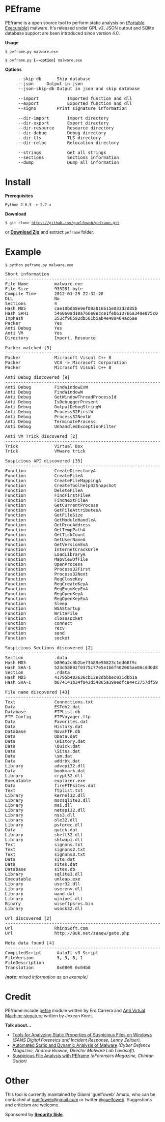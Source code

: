 PEframe
=======

PEframe is a open source tool to perform static analysis on <a href="http://en.wikipedia.org/wiki/Portable_Executable">(Portable Executable)</a> malware. It's released under GPL v2.
JSON output and SQlite database support are been introduced since version 4.0.

**Usage**

<code>$ peframe.py malware.exe</code>

<code>$ peframe.py **[--option]** malware.exe</code>

**Options**

<pre>
     --skip-db		Skip database
     --json		Output in json
     --json-skip-db	Output in json and skip database

     --import       	Imported function and dll
     --export       	Exported function and dll
     --signs		Print signature information

     --dir-import   	Import directory
     --dir-export   	Export directory
     --dir-resource 	Resource directory
     --dir-debug    	Debug directory
     --dir-tls      	TLS directory
     --dir-reloc    	Relocation directory

     --strings      	Get all strings
     --sections     	Sections information
     --dump         	Dump all information
</pre>

Install
=======
**Prerequisites**

<code>Python 2.6.5 -> 2.7.x</code>

**Download**

<code>$ git clone https://github.com/guelfoweb/peframe.git</code>

or <b><a href="https://github.com/guelfoweb/peframe/archive/master.zip" alt="peframe-master.zip" title="peframe-master.zip">Download Zip</a></b> and extract <code>peframe</code> folder.

Example
=======

<code>$ python peframe.py malware.exe</code>

<pre>
Short information
------------------------------------------------------------
File Name          malware.exe
File Size          935281 byte
Compile Time       2012-01-29 22:32:28
DLL                No
Sections           4
Hash MD5           cae18bdb8e9ef082816615e033d2d85b
Hash SAH1          546060ad10a766e0ecce1feb613766a340e875c0
Imphash            353cf96592db561b5ab4e408464ac6ae
Packer             Yes
Anti Debug         Yes
Anti VM            Yes
Directory          Import, Resource

Packer matched [3]
------------------------------------------------------------
Packer             Microsoft Visual C++ 8
Packer             VC8 -> Microsoft Corporation
Packer             Microsoft Visual C++ 8

Anti Debug discovered [9]
------------------------------------------------------------
Anti Debug         FindWindowExW
Anti Debug         FindWindowW
Anti Debug         GetWindowThreadProcessId
Anti Debug         IsDebuggerPresent
Anti Debug         OutputDebugStringW
Anti Debug         Process32FirstW
Anti Debug         Process32NextW
Anti Debug         TerminateProcess
Anti Debug         UnhandledExceptionFilter

Anti VM Trick discovered [2]
------------------------------------------------------------
Trick              Virtual Box
Trick              VMware trick

Suspicious API discovered [35]
------------------------------------------------------------
Function           CreateDirectoryA
Function           CreateFileA
Function           CreateFileMappingA
Function           CreateToolhelp32Snapshot
Function           DeleteFileA
Function           FindFirstFileA
Function           FindNextFileA
Function           GetCurrentProcess
Function           GetFileAttributesA
Function           GetFileSize
Function           GetModuleHandleA
Function           GetProcAddress
Function           GetTempPathA
Function           GetTickCount
Function           GetUserNameA
Function           GetVersionExA
Function           InternetCrackUrlA
Function           LoadLibraryA
Function           MapViewOfFile
Function           OpenProcess
Function           Process32First
Function           Process32Next
Function           RegCloseKey
Function           RegCreateKeyA
Function           RegEnumKeyExA
Function           RegOpenKeyA
Function           RegOpenKeyExA
Function           Sleep
Function           WSAStartup
Function           WriteFile
Function           closesocket
Function           connect
Function           recv
Function           send
Function           socket

Suspicious Sections discovered [2]
------------------------------------------------------------
Section            .data
Hash MD5           b896a2c4b2be73b89e96823c1ed68f9c
Hash SHA-1         523d58892f0375c77e5e1b6f462005ae06cdd0d8
Section            .rdata
Hash MD5           41795b402636cb13e2dbbbec031dbb1a
Hash SHA-1         b674141b34f843d54865a399edfca44c3757df59

File name discovered [43]
------------------------------------------------------------
Text               Connections.txt
Data               ESTdb2.dat
Database           FTPList.db
FTP Config         FTPVoyager.ftp
Data               Favorites.dat
Data               History.dat
Database           NovaFTP.db
Data               QData.dat
Data               \History.dat
Data               \Quick.dat
Data               \Sites.dat
Data               \sm.dat
Data               addrbk.dat
Library            advapi32.dll
Data               bookmark.dat
Library            crypt32.dll
Executable         explorer.exe
Data               fireFTPsites.dat
Text               ftplist.txt
Library            kernel32.dll
Library            mozsqlite3.dll
Library            msi.dll
Library            netapi32.dll
Library            nss3.dll
Library            ole32.dll
Library            pstorec.dll
Data               quick.dat
Library            shell32.dll
Library            shlwapi.dll
Text               signons.txt
Text               signons2.txt
Text               signons3.txt
Data               site.dat
Data               sites.dat
Database           sites.db
Library            sqlite3.dll
Executable         unleap.exe
Library            user32.dll
Library            userenv.dll
Library            wand.dat
Library            wininet.dll
Binary             wiseftpsrvs.bin
Library            wsock32.dll

Url discovered [2]
------------------------------------------------------------
Url                RhinoSoft.com
Url                http://0uk.net/zaaqw/gate.php

Meta data found [4]
------------------------------------------------------------
CompiledScript      AutoIt v3 Script
FileVersion         3, 3, 8, 1
FileDescription     
Translation         0x0809 0x04b0
</pre>
<i>(**note:** mixed information as an example)</i>

Credit
======

PEframe include <a href="https://code.google.com/p/pefile/">pefile</a> module written by Ero Carrera and <a href="http://code.google.com/p/pyew/source/browse/plugins/vmdetect.py">Anti Virtual Machine signature</a> written by Joxean Koret.

**Talk about...**

<ul>
<li><a href="http://digital-forensics.sans.org/blog/2014/03/04/tools-for-analyzing-static-properties-of-suspicious-files-on-windows">Tools for Analyzing Static Properties of Suspicious Files on Windows</a> <i>(SANS Digital Forensics and Incident Response, Lenny Zeltser).</i></li>
<li><a href="http://www.cyberdefensemagazine.com/newsletters/august-2013/index.html#p=26">Automated Static and Dynamic Analysis of Malware</a> <i>(Cyber Defence Magazine, Andrew Browne, Director Malware Lab Lavasoft).</i></li>
<li><a href="https://eforensicsmag.com/malware-analysis-2/">Suspicious File Analysis with PEframe</a> <i>(eForensics Magazine, Chintan Gurjar)</i></li>
</ul>

Other
=====

This tool is currently maintained by Gianni 'guelfoweb' Amato, who can be contacted at guelfoweb@gmail.com or twitter <a href="http://twitter.com/guelfoweb">@guelfoweb</a>. Suggestions and criticism are welcome.

Sponsored by **<a href="http://www.securityside.it/">Security Side</a>**.
